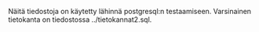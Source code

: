 Näitä tiedostoja on käytetty lähinnä postgresql:n testaamiseen. Varsinainen 
tietokanta on tiedostossa ../tietokannat2.sql.
